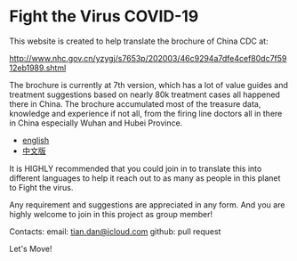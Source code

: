 Fight the Virus COVID-19
==============

This website is created to help translate the brochure of China CDC at:

http://www.nhc.gov.cn/yzygj/s7653p/202003/46c9294a7dfe4cef80dc7f5912eb1989.shtml

The brochure is currently at 7th version,  which has a lot of value guides and treatment suggestions based on nearly 80k treatment cases all happened there in China. The brochure accumulated most of the treasure data, knowledge and experience if not all, from the firing line doctors all in there in China especially Wuhan and Hubei Province.

* [english](./i18n/en)
* [中文版](./i18n/zh)


It is HIGHLY recommended that you could join in to translate this into different languages to help it reach out to as many as people in this planet to Fight the virus.

Any requirement and suggestions are appreciated in any form. And you are highly welcome to join in this project as group member!

Contacts:
email: tian.dan@icloud.com
github: pull request

Let's Move!


